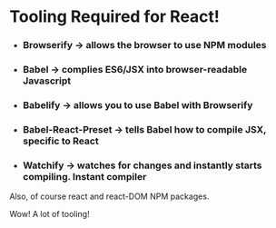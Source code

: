 # Tooling Required for React!


- ### Browserify -> allows the browser to use NPM modules
- ### Babel -> complies ES6/JSX into browser-readable Javascript
- ### Babelify -> allows you to use Babel with Browserify
- ### Babel-React-Preset -> tells Babel how to compile JSX, specific to React
- ### Watchify -> watches for changes and instantly starts compiling. Instant compiler

Also, of course react and react-DOM NPM packages.

Wow! A lot of tooling!
